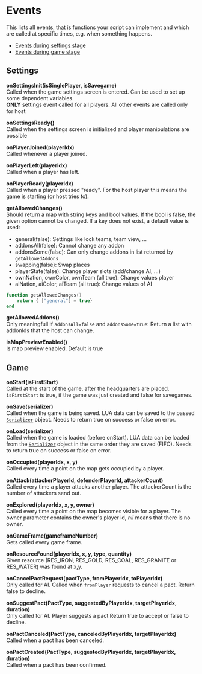 <!--
Copyright (C) 2005 - 2021 Settlers Freaks <sf-team at siedler25.org>

SPDX-License-Identifier: GPL-2.0-or-later
-->

# Events

This lists all events, that is functions your script can implement and which are called at specific times,
e.g. when something happens.

- [Events during settings stage](#Settings)  
- [Events during game stage](#Game)  

## Settings

**onSettingsInit(isSinglePlayer, isSavegame)**  
Called when the game settings screen is entered.
Can be used to set up some dependent variables.  
**ONLY** settings event called for all players.
All other events are called only for host

**onSettingsReady()**  
Called when the settings screen is initialized and player manipulations are possible

**onPlayerJoined(playerIdx)**  
Called whenever a player joined.

**onPlayerLeft(playerIdx)**  
Called when a player has left.

**onPlayerReady(playerIdx)**  
Called when a player pressed "ready".
For the host player this means the game is starting (or host tries to).

**getAllowedChanges()**  
Should return a map with string keys and bool values.
If the bool is false, the given option cannot be changed.
If a key does not exist, a default value is used:  

- general(false): Settings like lock teams, team view, ...
- addonsAll(false): Cannot change any addon
- addonsSome(false): Can only change addons in list returned by `getAllowedAddons`
- swapping(false): Swap places
- playerState(false): Change player slots (add/change AI, ...)
- ownNation, ownColor, ownTeam (all true): Change values player
- aiNation, aiColor, aiTeam (all true): Change values of AI  

```lua
function getAllowedChanges()
    return { ["general"] = true}
end
```

**getAllowedAddons()**  
Only meaningfull if `addonsAll=false` and `addonsSome=true`:
Return a list with addonIds that the host can change.

**isMapPreviewEnabled()**  
Is map preview enabled. Default is true

## Game

**onStart(isFirstStart)**  
Called at the start of the game, after the headquarters are placed.
`isFirstStart` is true, if the game was just created and false for savegames.

**onSave(serializer)**  
Called when the game is being saved.
LUA data can be saved to the passed [`Serializer`](methods.md#Serializer) object.
Needs to return true on success or false on error.

**onLoad(serializer)**  
Called when the game is loaded (before onStart).
LUA data can be loaded from the [`Serializer`](methods.md#Serializer) object in the same order they are saved (FIFO).
Needs to return true on success or false on error.

**onOccupied(playerIdx, x, y)**  
Called every time a point on the map gets occupied by a player.

**onAttack(attackerPlayerId, defenderPlayerId, attackerCount)**  
Called every time a player attacks another player. The attackerCount is the number
of attackers send out.

**onExplored(playerIdx, x, y, owner)**  
Called every time a point on the map becomes visible for a player.
The owner parameter contains the owner's player id, _nil_ means that there is no owner.

**onGameFrame(gameframeNumber)**  
Gets called every game frame.

**onResourceFound(playerIdx, x, y, type, quantity)**  
Given resource (RES_IRON, RES_GOLD, RES_COAL, RES_GRANITE or RES_WATER) was found at x,y.  

**onCancelPactRequest(pactType, fromPlayerIdx, toPlayerIdx)**  
Only called for AI.
Called when `fromPlayer` requests to cancel a pact.
Return false to decline.  

**onSuggestPact(PactType, suggestedByPlayerIdx, targetPlayerIdx, duration)**  
Only called for AI.
Player suggests a pact
Return true to accept or false to decline.

**onPactCanceled(PactType, canceledByPlayerIdx, targetPlayerIdx)**  
Called when a pact has been canceled.

**onPactCreated(PactType, suggestedByPlayerIdx, targetPlayerIdx, duration)**  
Called when a pact has been confirmed.
